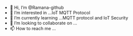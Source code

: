 - 👋 Hi, I’m @Ramana-github
- 👀 I’m interested in ...IoT MQTT Protocol
- 🌱 I’m currently learning ...MQTT protocol and IoT Security
- 💞️ I’m looking to collaborate on ...
- 📫 How to reach me ...

<!---
Ramana-github/Ramana-github is a ✨ special ✨ repository because its `README.md` (this file) appears on your GitHub profile.
You can click the Preview link to take a look at your changes.
--->
